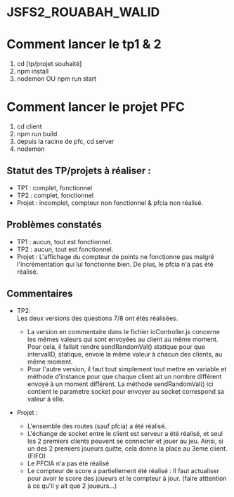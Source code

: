 # JSFS2_ROUABAH_WALID

# **Comment lancer le tp1 & 2**
1) cd [tp/projet souhaité]  
2) npm install  
3) nodemon OU npm run start

# **Comment lancer le projet PFC**
1) cd client
2) npm run build
3) depuis la racine de pfc, cd server
4) nodemon

## Statut des TP/projets à réaliser :
- TP1 : complet, fonctionnel
- TP2 : complet, fonctionnel
- Projet : incomplet, compteur non fonctionnel & pfcia non réalisé.

## Problèmes constatés
- TP1 : aucun, tout est fonctionnel.
- TP2 : aucun, tout est fonctionnel.
- Projet : L'affichage du compteur de points ne fonctionne pas malgré l'incrémentation qui lui fonctionne bien. De plus, le pfcia n'a pas été réalisé.

## Commentaires
- TP2:   
    Les deux versions des questions 7/8 ont étés réalisées.
    - La version en commentaire dans le fichier ioController.js concerne les mêmes valeurs qui sont envoyées au client au même moment. Pour cela, il fallait rendre sendRandomVal() statique pour que intervalID, statique, envoie la même valeur à chacun des clients, au même moment.
    - Pour l'autre version, il faut tout simplement tout mettre en variable et méthode d'instance pour que chaque client ait un nombre différent envoyé à un moment différent. La méthode sendRandomVal() ici contient le parametre socket pour envoyer au socket correspond sa valeur à elle.


- Projet :
  - L'ensemble des routes (sauf pfcia) a été réalisé.
  - L'échange de socket entre le client est serveur a été réalisé, et seul les 2 premiers clients peuvent se connecter et jouer au jeu. Ainsi, si un des 2 premiers joueurs quitte, cela donne la place au 3eme client. (FIFO)
  - Le PFCIA n'a pas été réalisé
  - Le compteur de score a partiellement été réalisé : Il faut actualiser pour avoir le score des joueurs et le compteur à jour. (faire atttention à ce qu'il y ait que 2 joueurs...)